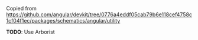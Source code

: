 Copied from https://github.com/angular/devkit/tree/0776a4eddf05cab79b6e118cef4758c1cf04f1ec/packages/schematics/angular/utility

**TODO**: Use Arborist
